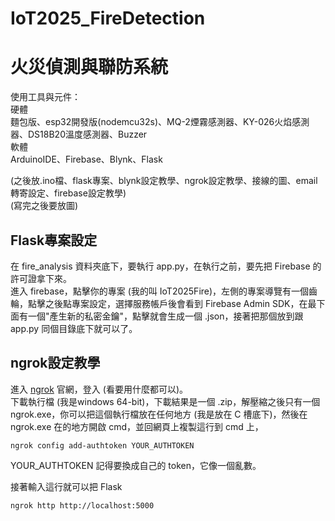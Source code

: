 # IoT2025_FireDetection

# 火災偵測與聯防系統

使用工具與元件：\
硬體\
麵包版、esp32開發版(nodemcu32s)、MQ-2煙霧感測器、KY-026火焰感測器、DS18B20溫度感測器、Buzzer\
軟體\
ArduinoIDE、Firebase、Blynk、Flask

(之後放.ino檔、flask專案、blynk設定教學、ngrok設定教學、接線的圖、email轉寄設定、firebase設定教學)\
(寫完之後要放圖)

## Flask專案設定
在 fire_analysis 資料夾底下，要執行 app.py，在執行之前，要先把 Firebase 的許可證拿下來。\
進入 firebase，點擊你的專案 (我的叫 IoT2025Fire)，左側的專案導覽有一個齒輪，點擊之後點專案設定，選擇服務帳戶後會看到 Firebase Admin SDK，在最下面有一個"產生新的私密金鑰"，點擊就會生成一個 .json，接著把那個放到跟 app.py 同個目錄底下就可以了。

## ngrok設定教學
進入 [ngrok](https://ngrok.com/) 官網，登入 (看要用什麼都可以)。\
下載執行檔 (我是windows 64-bit)，下載結果是一個 .zip，解壓縮之後只有一個 ngrok.exe，你可以把這個執行檔放在任何地方 (我是放在 C 槽底下)，然後在 ngrok.exe 在的地方開啟 cmd，並回網頁上複製這行到 cmd 上，
```
ngrok config add-authtoken YOUR_AUTHTOKEN
```
YOUR_AUTHTOKEN 記得要換成自己的 token，它像一個亂數。

接著輸入這行就可以把 Flask
```
ngrok http http://localhost:5000
```

